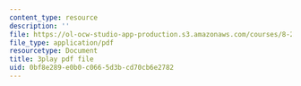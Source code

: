 ```yaml
---
content_type: resource
description: ''
file: https://ol-ocw-studio-app-production.s3.amazonaws.com/courses/8-20-introduction-to-special-relativity-january-iap-2021/0bf8e289e0b0c0665d3bcd70cb6e2782_EsciE9ws4qw.pdf
file_type: application/pdf
resourcetype: Document
title: 3play pdf file
uid: 0bf8e289-e0b0-c066-5d3b-cd70cb6e2782
---
```

